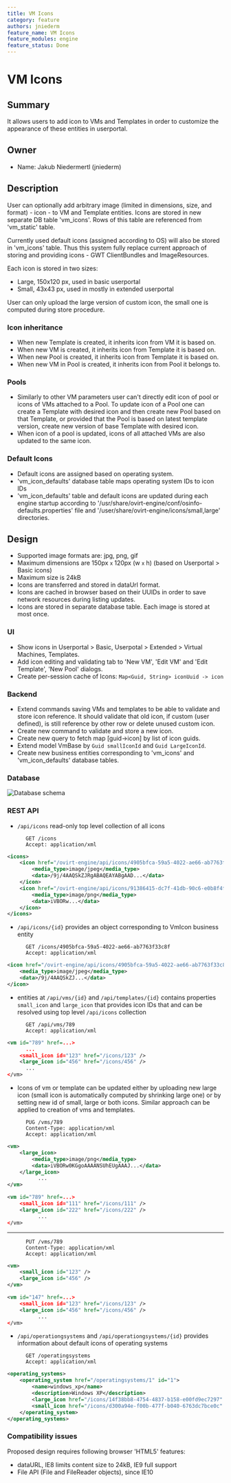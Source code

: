 ```yaml
---
title: VM Icons
category: feature
authors: jniederm
feature_name: VM Icons
feature_modules: engine
feature_status: Done
---
```


# VM Icons

## Summary

It allows users to add icon to VMs and Templates in order to customize the appearance of these entities in userportal.

## Owner

*   Name: Jakub Niedermertl (jniederm)

## Description

User can optionally add arbitrary image (limited in dimensions, size, and format) - icon - to VM and Template entities. Icons are stored in new separate DB table 'vm_icons'. Rows of this table are referenced from 'vm_static' table.

Currently used default icons (assigned according to OS) will also be stored in 'vm_icons' table. Thus this system fully replace current approach of storing and providing icons - GWT ClientBundles and ImageResources.

Each icon is stored in two sizes:

*   Large, 150x120 px, used in basic userportal
*   Small, 43x43 px, used in mostly in extended userportal

User can only upload the large version of custom icon, the small one is computed during store procedure.

### Icon inheritance

*   When new Template is created, it inherits icon from VM it is based on.
*   When new VM is created, it inherits icon from Template it is based on.
*   When new Pool is created, it inherits icon from Template it is based on.
*   When new VM in Pool is created, it inherits icon from Pool it belongs to.

### Pools

*   Similarly to other VM parameters user can't directly edit icon of pool or icons of VMs attached to a Pool. To update icon of a Pool one can create a Template with desired icon and then create new Pool based on that Template, or provided that the Pool is based on latest template version, create new version of base Template with desired icon.
*   When icon of a pool is updated, icons of all attached VMs are also updated to the same icon.

### Default Icons

*   Default icons are assigned based on operating system.
*   'vm_icon_defaults' database table maps operating system IDs to icon IDs
*   'vm_icon_defaults' table and default icons are updated during each engine startup according to '/usr/share/ovirt-engine/conf/osinfo-defaults.properties' file and '/user/share/ovirt-engine/icons/small,large' directories.

## Design

*   Supported image formats are: jpg, png, gif
*   Maximum dimensions are 150px <small>x</small> 120px (w <small>x</small> h) (based on Userportal > Basic icons)
*   Maximum size is 24kB
*   Icons are transferred and stored in dataUrl format.
*   Icons are cached in browser based on their UUIDs in order to save network resources during listing updates.
*   Icons are stored in separate database table. Each image is stored at most once.

### UI

*   Show icons in Userportal > Basic, Userpotal > Extended > Virtual Machines, Templates.
*   Add icon editing and validating tab to 'New VM', 'Edit VM' and 'Edit Template', 'New Pool' dialogs.
*   Create per-session cache of Icons: `Map<Guid, String> iconUuid -> icon`

### Backend

*   Extend commands saving VMs and templates to be able to validate and store icon reference. It should validate that old icon, if custom (user defined), is still reference by other row or delete unused custom icon.
*   Create new command to validate and store a new icon.
*   Create new query to fetch map [guid->icon] by list of icon guids.
*   Extend model VmBase by `Guid smallIconId` and `Guid LargeIconId`.
*   Create new business entities corresponding to 'vm_icons' and 'vm_icon_defaults' database tables.

### Database

![Database schema](/images/wiki/Vm_icons_db.png "Database schema")

### REST API

*   `/api/icons` read-only top level collection of all icons

```
      GET /icons
      Accept: application/xml
```

```xml
<icons>
    <icon href="/ovirt-engine/api/icons/4905bfca-59a5-4022-ae66-ab7763f33c8f" id="4905bfca-59a5-4022-ae66-ab7763f33c8f">
        <media_type>image/jpeg</media_type>
        <data>/9j/4AAQSkZJRgABAQEAYABgAAD...</data>
    </icon>
    <icon href="/ovirt-engine/api/icons/91386415-dc7f-41db-90c6-e0b8f4f941b2" id="91386415-dc7f-41db-90c6-e0b8f4f941b2">
        <media_type>image/png</media_type>
        <data>iVBORw...</data>
    </icon>
</icons>
```

*   `/api/icons/{id}` provides an object corresponding to VmIcon business entity

```
      GET /icons/4905bfca-59a5-4022-ae66-ab7763f33c8f
      Accept: application/xml
```

```xml
<icon href="/ovirt-engine/api/icons/4905bfca-59a5-4022-ae66-ab7763f33c8f" id="4905bfca-59a5-4022-ae66-ab7763f33c8f">
    <media_type>image/jpeg</media_type>
    <data>/9j/4AAQSkZJ...</data>
</icon>
```

*   entities at `/api/vms/{id}` and `/api/templates/{id}` contains properties `small_icon` and `large_icon` that provides icon IDs that and can be resolved using top level `/api/icons` collection

```
      GET /api/vms/789
      Accept: application/xml
```

```xml
<vm id="789" href=...>
      ...
    <small_icon id="123" href="/icons/123" />
    <large_icon id="456" href="/icons/456" />
      ...
</vm>
```

*   Icons of vm or template can be updated either by uploading new large icon (small icon is automatically computed by shrinking large one) or by setting new id of small, large or both icons. Similar approach can be applied to creation of vms and templates.

```
      PUG /vms/789
      Content-Type: application/xml
      Accept: application/xml
```

```xml
<vm>
    <large_icon>
        <media_type>image/png</media_type>
        <data>iVBORw0KGgoAAAANSUhEUgAAAJ...</data>
    </large_icon>
          ...
</vm>

<vm id="789" href=...>
    <small_icon id="111" href="/icons/111" />
    <large_icon id="222" href="/icons/222" />
          ...
</vm>
```

<hr/>

```
      PUT /vms/789
      Content-Type: application/xml
      Accept: application/xml
```

```xml      
<vm>
    <small_icon id="123" />
    <large_icon id="456" />
</vm>

<vm id="147" href=...>
    <small_icon id="123" href="/icons/123" />
    <large_icon id="456" href="/icons/456" />
          ...
</vm>
```

*   `/api/operationgsystems` and `/api/operationgsystems/{id}` provides information about default icons of operating systems

```
      GET /operatingsystems
      Accept: application/xml
```

```xml
<operating_systems>
    <operating_system href="/operatingsystems/1" id="1">
        <name>windows_xp</name>
        <description>Windows XP</description>
        <large_icon href="/icons/14f38bb8-4754-4837-b158-e00fd9ec7297" id="14f38bb8-4754-4837-b158-e00fd9ec7297"/>
        <small_icon href="/icons/d300a94e-f00b-477f-b040-6763dc7bce0c" id="d300a94e-f00b-477f-b040-6763dc7bce0c"/>
    </operating_system>
</operating_systems>
```

### Compatibility issues

Proposed design requires following browser 'HTML5' features:

*   dataURL, IE8 limits content size to 24kB, IE9 full support
*   File API (File and FileReader objects), since IE10
